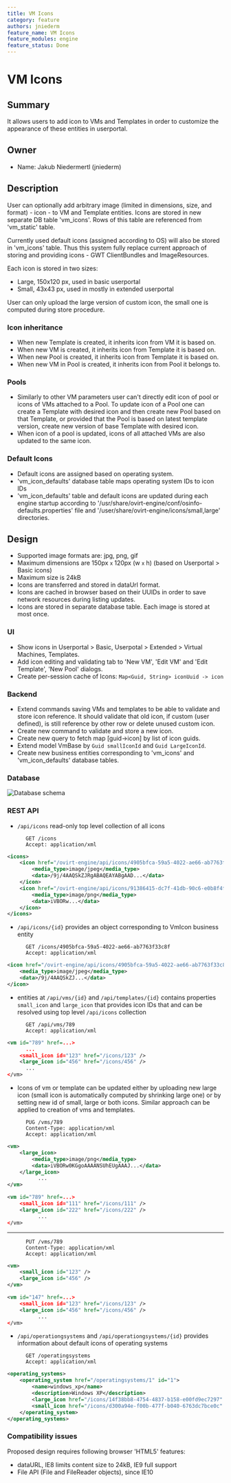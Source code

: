 ```yaml
---
title: VM Icons
category: feature
authors: jniederm
feature_name: VM Icons
feature_modules: engine
feature_status: Done
---
```


# VM Icons

## Summary

It allows users to add icon to VMs and Templates in order to customize the appearance of these entities in userportal.

## Owner

*   Name: Jakub Niedermertl (jniederm)

## Description

User can optionally add arbitrary image (limited in dimensions, size, and format) - icon - to VM and Template entities. Icons are stored in new separate DB table 'vm_icons'. Rows of this table are referenced from 'vm_static' table.

Currently used default icons (assigned according to OS) will also be stored in 'vm_icons' table. Thus this system fully replace current approach of storing and providing icons - GWT ClientBundles and ImageResources.

Each icon is stored in two sizes:

*   Large, 150x120 px, used in basic userportal
*   Small, 43x43 px, used in mostly in extended userportal

User can only upload the large version of custom icon, the small one is computed during store procedure.

### Icon inheritance

*   When new Template is created, it inherits icon from VM it is based on.
*   When new VM is created, it inherits icon from Template it is based on.
*   When new Pool is created, it inherits icon from Template it is based on.
*   When new VM in Pool is created, it inherits icon from Pool it belongs to.

### Pools

*   Similarly to other VM parameters user can't directly edit icon of pool or icons of VMs attached to a Pool. To update icon of a Pool one can create a Template with desired icon and then create new Pool based on that Template, or provided that the Pool is based on latest template version, create new version of base Template with desired icon.
*   When icon of a pool is updated, icons of all attached VMs are also updated to the same icon.

### Default Icons

*   Default icons are assigned based on operating system.
*   'vm_icon_defaults' database table maps operating system IDs to icon IDs
*   'vm_icon_defaults' table and default icons are updated during each engine startup according to '/usr/share/ovirt-engine/conf/osinfo-defaults.properties' file and '/user/share/ovirt-engine/icons/small,large' directories.

## Design

*   Supported image formats are: jpg, png, gif
*   Maximum dimensions are 150px <small>x</small> 120px (w <small>x</small> h) (based on Userportal > Basic icons)
*   Maximum size is 24kB
*   Icons are transferred and stored in dataUrl format.
*   Icons are cached in browser based on their UUIDs in order to save network resources during listing updates.
*   Icons are stored in separate database table. Each image is stored at most once.

### UI

*   Show icons in Userportal > Basic, Userpotal > Extended > Virtual Machines, Templates.
*   Add icon editing and validating tab to 'New VM', 'Edit VM' and 'Edit Template', 'New Pool' dialogs.
*   Create per-session cache of Icons: `Map<Guid, String> iconUuid -> icon`

### Backend

*   Extend commands saving VMs and templates to be able to validate and store icon reference. It should validate that old icon, if custom (user defined), is still reference by other row or delete unused custom icon.
*   Create new command to validate and store a new icon.
*   Create new query to fetch map [guid->icon] by list of icon guids.
*   Extend model VmBase by `Guid smallIconId` and `Guid LargeIconId`.
*   Create new business entities corresponding to 'vm_icons' and 'vm_icon_defaults' database tables.

### Database

![Database schema](/images/wiki/Vm_icons_db.png "Database schema")

### REST API

*   `/api/icons` read-only top level collection of all icons

```
      GET /icons
      Accept: application/xml
```

```xml
<icons>
    <icon href="/ovirt-engine/api/icons/4905bfca-59a5-4022-ae66-ab7763f33c8f" id="4905bfca-59a5-4022-ae66-ab7763f33c8f">
        <media_type>image/jpeg</media_type>
        <data>/9j/4AAQSkZJRgABAQEAYABgAAD...</data>
    </icon>
    <icon href="/ovirt-engine/api/icons/91386415-dc7f-41db-90c6-e0b8f4f941b2" id="91386415-dc7f-41db-90c6-e0b8f4f941b2">
        <media_type>image/png</media_type>
        <data>iVBORw...</data>
    </icon>
</icons>
```

*   `/api/icons/{id}` provides an object corresponding to VmIcon business entity

```
      GET /icons/4905bfca-59a5-4022-ae66-ab7763f33c8f
      Accept: application/xml
```

```xml
<icon href="/ovirt-engine/api/icons/4905bfca-59a5-4022-ae66-ab7763f33c8f" id="4905bfca-59a5-4022-ae66-ab7763f33c8f">
    <media_type>image/jpeg</media_type>
    <data>/9j/4AAQSkZJ...</data>
</icon>
```

*   entities at `/api/vms/{id}` and `/api/templates/{id}` contains properties `small_icon` and `large_icon` that provides icon IDs that and can be resolved using top level `/api/icons` collection

```
      GET /api/vms/789
      Accept: application/xml
```

```xml
<vm id="789" href=...>
      ...
    <small_icon id="123" href="/icons/123" />
    <large_icon id="456" href="/icons/456" />
      ...
</vm>
```

*   Icons of vm or template can be updated either by uploading new large icon (small icon is automatically computed by shrinking large one) or by setting new id of small, large or both icons. Similar approach can be applied to creation of vms and templates.

```
      PUG /vms/789
      Content-Type: application/xml
      Accept: application/xml
```

```xml
<vm>
    <large_icon>
        <media_type>image/png</media_type>
        <data>iVBORw0KGgoAAAANSUhEUgAAAJ...</data>
    </large_icon>
          ...
</vm>

<vm id="789" href=...>
    <small_icon id="111" href="/icons/111" />
    <large_icon id="222" href="/icons/222" />
          ...
</vm>
```

<hr/>

```
      PUT /vms/789
      Content-Type: application/xml
      Accept: application/xml
```

```xml      
<vm>
    <small_icon id="123" />
    <large_icon id="456" />
</vm>

<vm id="147" href=...>
    <small_icon id="123" href="/icons/123" />
    <large_icon id="456" href="/icons/456" />
          ...
</vm>
```

*   `/api/operationgsystems` and `/api/operationgsystems/{id}` provides information about default icons of operating systems

```
      GET /operatingsystems
      Accept: application/xml
```

```xml
<operating_systems>
    <operating_system href="/operatingsystems/1" id="1">
        <name>windows_xp</name>
        <description>Windows XP</description>
        <large_icon href="/icons/14f38bb8-4754-4837-b158-e00fd9ec7297" id="14f38bb8-4754-4837-b158-e00fd9ec7297"/>
        <small_icon href="/icons/d300a94e-f00b-477f-b040-6763dc7bce0c" id="d300a94e-f00b-477f-b040-6763dc7bce0c"/>
    </operating_system>
</operating_systems>
```

### Compatibility issues

Proposed design requires following browser 'HTML5' features:

*   dataURL, IE8 limits content size to 24kB, IE9 full support
*   File API (File and FileReader objects), since IE10
